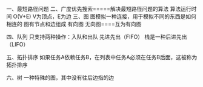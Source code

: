 一、最短路径问题
二、广度优先搜索=====解决最短路径问题的算法
    算法运行时间
    O(V+E)  V为顶点，E为边
三、图
    图模拟一种连接，用于模拟不同的东西是如何相连的
    图有节点和边组成
    有向图
    无向图====互为有向图
    
四、队列
    只支持两种操作：入队和出队
    先进先出（FIFO）
    栈是一种后进先出（LIFO）
    
    
五、拓扑排序
    如果任务A依赖任务B，在列表中任务A必须在任务B后面，这被称为拓扑排序
    
六、树
    一种特殊的图，其中没有往后边指的边
    